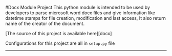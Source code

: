 #Docx Module Project
This python module is intended to be used by developers to parse microsoft word docx files and give information like datetime stamps for file creation, modification and last access, It also return name of the creator of the document.

[The source of this project is available here][docx]

Configurations for this project are all in `setup.py` file

------------
